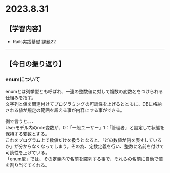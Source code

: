 # 2023.8.31
## 【学習内容】
- Rails実践基礎 課題22
___
## 【今日の振り返り】

### enumについて
enumとは列挙型とも呼ばれ、一連の整数値に対して複数の変数名をつけられる仕組みを指す。  
文字列と値を関連付けてプログラミングの可読性を上げるとともに、DBに格納される値が規定の範囲を超える事が内容にする事ができる。  

例で言うと、、、  
Userモデル内のrole変数が、0：「一般ユーザー」1：「管理者」と設定して状態を保持する変数とする。  
これをプログラム上で数値だけを扱うとなると、「どの数値が何を表すしているか」が分からなくなってしまう。その為、定数定義を行い、整数に名前を付けて可読性を上げている。  
「enum型」では、その定義内で名前を羅列する事で、それらの名前に自動で値を割り当ててくれる。  
